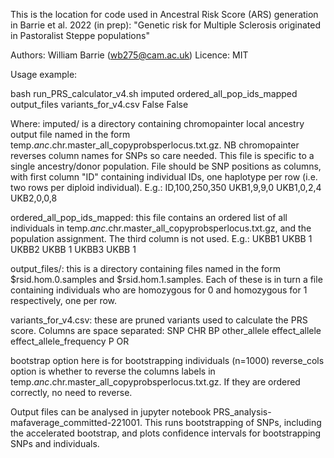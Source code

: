 This is the location for code used in Ancestral Risk Score (ARS) generation in Barrie et al. 2022 (in prep): "Genetic risk for Multiple Sclerosis originated in Pastoralist Steppe populations"

Authors: William Barrie (wb275@cam.ac.uk)
Licence: MIT


Usage example:

bash run_PRS_calculator_v4.sh imputed ordered_all_pop_ids_mapped output_files variants_for_v4.csv False False 

Where: 
imputed/ is a directory containing chromopainter local ancestry output file named in the form temp.$anc.$chr.master_all_copyprobsperlocus.txt.gz. NB chromopainter reverses column names for SNPs so care needed. This file is specific to a single ancestry/donor population. File should be SNP positions as columns, with first column "ID" containing individual IDs, one haplotype per row (i.e. two rows per diploid individual). E.g.:
ID,100,250,350
UKB1,9,9,0
UKB1,0,2,4
UKB2,0,0,8

ordered_all_pop_ids_mapped: this file contains an ordered list of all individuals in temp.$anc.$chr.master_all_copyprobsperlocus.txt.gz, and the population assignment. The third column is not used. E.g.:
UKBB1 UKBB 1
UKBB2 UKBB 1
UKBB3 UKBB 1

output_files/: this is a directory containing files named in the form $rsid.hom.0.samples and $rsid.hom.1.samples. Each of these is in turn a file containing individuals who are homozygous for 0 and homozygous for 1 respectively, one per row. 

variants_for_v4.csv: these are pruned variants used to calculate the PRS score. Columns are space separated: SNP CHR BP other_allele effect_allele effect_allele_frequency P OR

bootstrap option here is for bootstrapping individuals (n=1000)
reverse_cols option is whether to reverse the columns labels in temp.$anc.$chr.master_all_copyprobsperlocus.txt.gz. If they are ordered correctly, no need to reverse. 

Output files can be analysed in jupyter notebook PRS_analysis-mafaverage_committed-221001. This runs bootstrapping of SNPs, including the accelerated bootstrap, and plots confidence intervals for bootstrapping SNPs and individuals. 
